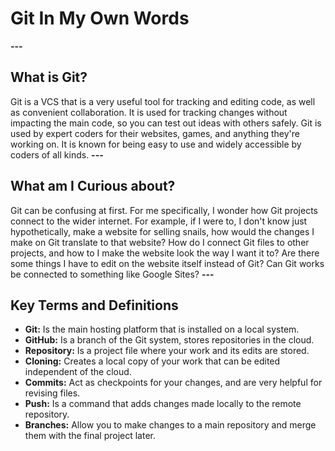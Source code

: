 # Git In My Own Words
__---__

## What is Git?
Git is a VCS that is a very useful tool for tracking and editing code, as well as convenient collaboration. It is used for tracking changes without impacting the main code, so you can test out ideas with others safely. Git is used by expert coders for their websites, games, and anything they're working on. It is known for being easy to use and widely accessible by coders of all kinds.
__---__
## What am I Curious about?
Git can be confusing at first. For me specifically, I wonder how Git projects connect to the wider internet. For example, if I were to, I don't know just hypothetically, make a website for selling snails, how would the changes I make on Git translate to that website? How do I connect Git files to other projects, and how to I make the website look the way I want it to? Are there some things I have to edit on the website itself instead of Git? Can Git works be connected to something like Google Sites?
__---__
## Key Terms and Definitions
* __Git:__ Is the main hosting platform that is installed on a local system.
* __GitHub:__ Is a branch of the Git system, stores repositories in the cloud.
* __Repository:__ Is a project file where your work and its edits are stored.
* __Cloning:__ Creates a local copy of your work that can be edited independent of the cloud.
* __Commits:__ Act as checkpoints for your changes, and are very helpful for revising files.
* __Push:__ Is a command that adds changes made locally to the remote repository.
* __Branches:__ Allow you to make changes to a main repository and merge them with the final project later.
